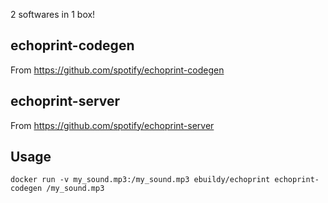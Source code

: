 2 softwares in 1 box!

## echoprint-codegen

From https://github.com/spotify/echoprint-codegen

## echoprint-server

From https://github.com/spotify/echoprint-server

## Usage

    docker run -v my_sound.mp3:/my_sound.mp3 ebuildy/echoprint echoprint-codegen /my_sound.mp3
